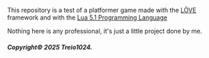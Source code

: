 This repository is a test of a platformer game made with the [LÖVE](https://love2d.org/) framework and with the [Lua 5.1 Programming Language](lua.org)

Nothing here is any professional, it's just a little project done by me.

##### Copyright© 2025 Treio1024. 

